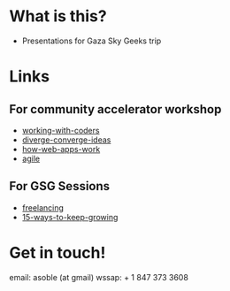 # What is this?

+ Presentations for Gaza Sky Geeks trip

# Links

## For community accelerator workshop

+ [working-with-coders](https://alexsoble.github.io/gaza-sky-geeks-presentations/working-with-coders.html#0)
+ [diverge-converge-ideas](https://alexsoble.github.io/gaza-sky-geeks-presentations/diverge-converge-ideas.html#0)
+ [how-web-apps-work](https://alexsoble.github.io/gaza-sky-geeks-presentations/how-web-apps-work.html#0)
+ [agile](https://alexsoble.github.io/gaza-sky-geeks-presentations/agile.html#0)

## For GSG Sessions

+ [freelancing](https://alexsoble.github.io/gaza-sky-geeks-presentations/freelancing.html#0)
+ [15-ways-to-keep-growing](https://alexsoble.github.io/gaza-sky-geeks-presentations/15-ways-to-keep-growing.html#0)

# Get in touch!

email: asoble (at gmail)
wssap: + 1 847 373 3608
